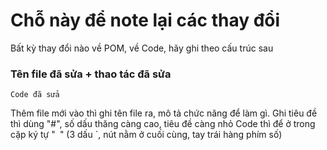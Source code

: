 # Chỗ này để note lại các thay đổi
Bất kỳ thay đổi nào về POM, về Code, hãy ghi theo cấu trúc sau
### Tên file đã sửa + thao tác đã sửa
```
Code đã sửa
```
Thêm file mới vào thì ghi tên file ra, mô tả chức năng để làm gì.
Ghi tiêu đề thì dùng "#", số dấu thăng càng cao, tiêu đề càng nhỏ
Code thì để ở trong cặp ký tự "``` ```" (3 dấu `, nút nằm ở cuối cùng, tay trái hàng phím số)
